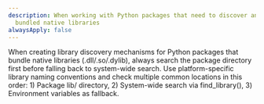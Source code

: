 ```yaml
---
description: When working with Python packages that need to discover and load
  bundled native libraries
alwaysApply: false
---
```


When creating library discovery mechanisms for Python packages that bundle native libraries (.dll/.so/.dylib), always search the package directory first before falling back to system-wide search. Use platform-specific library naming conventions and check multiple common locations in this order: 1) Package lib/ directory, 2) System-wide search via find_library(), 3) Environment variables as fallback.